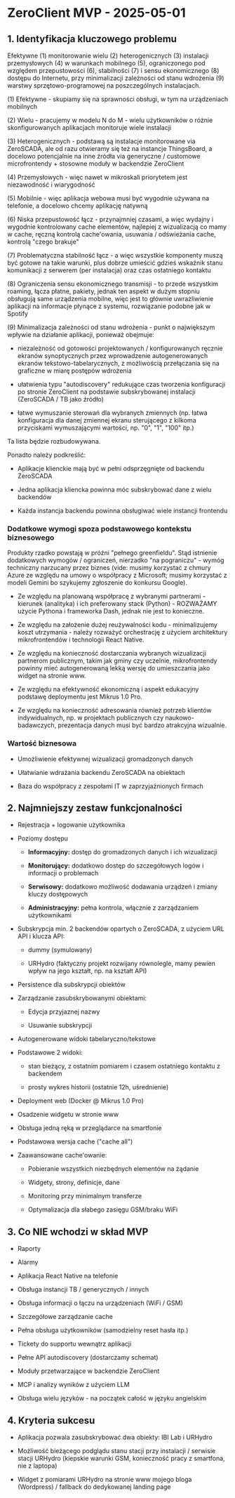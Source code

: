 # ZeroClient MVP - 2025-05-01

## 1. Identyfikacja kluczowego problemu
Efektywne (1) monitorowanie wielu (2) heterogenicznych (3) instalacji przemysłowych (4) w warunkach mobilnego (5), ograniczonego pod względem przepustowości (6), stabilności (7) i sensu ekonomicznego (8) dostępu do Internetu, przy minimalizacji zależności od stanu wdrożenia (9) warstwy sprzętowo-programowej na poszczególnych instalacjach.

(1) Efektywne - skupiamy się na sprawności obsługi, w tym na urządzeniach mobilnych

(2) Wielu - pracujemy w modelu N do M - wielu użytkowników o różnie skonfigurowanych aplikacjach monitoruje wiele instalacji

(3) Heterogenicznych - podstawą są instalacje monitorowane via ZeroSCADA, ale od razu otwieramy się też na instancje ThingsBoard, a docelowo potencjalnie na inne źródła via generyczne / customowe microfrontendy + stosowne moduły w backendzie ZeroClient

(4) Przemysłowych - więc nawet w mikroskali priorytetem jest niezawodność i wiarygodność

(5) Mobilnie - więc aplikacja webowa musi być wygodnie używana na telefonie, a docelowo chcemy aplikację natywną

(6) Niska przepustowość łącz - przynajmniej czasami, a więc wydajny i wygodnie kontrolowany cache elementów, najlepiej z wizualizacją co mamy w cache, ręczną kontrolą cache'owania, usuwania / odświeżania cache, kontrolą "czego brakuje"

(7) Problematyczna stabilność łącz - a więc wszystkie komponenty muszą być gotowe na takie warunki, plus dobrze umieścić gdzieś wskaźnik stanu komunikacji z serwerem (per instalacja) oraz czas ostatniego kontaktu

(8) Ograniczenia sensu ekonomicznego transmisji - to przede wszystkim roaming, łącza płatne, pakiety, jednak ten aspekt w dużym stopniu obsługują same urządzenia mobilne, więc jest to głównie uwrażliwienie aplikacji na informacje płynące z systemu, rozwiązanie podobne jak w Spotify

(9) Minimalizacja zależności od stanu wdrożenia - punkt o największym wpływie na działanie aplikacji, ponieważ obejmuje:

- niezależność od gotowości projektowanych / konfigurowanych ręcznie ekranów synoptycznych przez wprowadzenie autogenerowanych ekranów tekstowo-tabelarycznych, z możliwością przełączania się na graficzne w miarę postępów wdrożenia

- ułatwienia typu "autodiscovery" redukujące czas tworzenia konfiguracji po stronie ZeroClient na podstawie subskrybowanej instalacji (ZeroSCADA / TB jako źródło)

- łatwe wymuszanie sterowań dla wybranych zmiennych (np. łatwa konfiguracja dla danej zmiennej ekranu sterującego z kilkoma przyciskami wymuszającymi wartości, np. "0", "1", "100" itp.)

Ta lista będzie rozbudowywana.

Ponadto należy podkreślić:

- Aplikacje klienckie mają być w pełni odsprzęgnięte od backendu ZeroSCADA

- Jedna aplikacja kliencka powinna móc subskrybować dane z wielu backendów

- Każda instancja backendu powinna obsługiwać wiele instancji frontendu

### Dodatkowe wymogi spoza podstawowego kontekstu biznesowego

Produkty rzadko powstają w próźni "pełnego greenfieldu". Stąd istnienie dodatkowych wymogów / ograniczeń, nierzadko "na pograniczu" - wymóg techniczny narzucany przez biznes (vide: musimy korzystać z chmury Azure ze względu na umowy o współpracy z Microsoft; musimy korzystać z modeli Gemini bo szykujemy zgłoszenie do konkursu Google).

- Ze względu na planowaną współpracę z wybranymi partnerami - kierunek (analityka) i ich preferowany stack (Python) - ROZWAŻAMY użycie Pythona i frameworka Dash, jednak nie jest to konieczne.

- Ze względu na założenie dużej reużywalności kodu - minimalizujemy koszt utrzymania - należy rozważyć orchestrację z użyciem architektury mikrofrontendów i technologii React Native.

- Ze względu na konieczność dostarczania wybranych wizualizacji partnerom publicznym, takim jak gminy czy uczelnie, mikrofrontendy powinny mieć autogenerowaną lekką wersję do umieszczania jako widget na stronie www.

- Ze względu na efektywność ekonomiczną i aspekt edukacyjny podstawę deploymentu jest Mikrus 1.0 Pro.

- Ze względu na konieczność adresowania również potrzeb klientów indywidualnych, np. w projektach publicznych czy naukowo-badawczych, prezentacja danych musi być bardzo atrakcyjna wizualnie.

### Wartość biznesowa

- Umożliwienie efektywnej wizualizacji gromadzonych danych

- Ułatwianie wdrażania backendu ZeroSCADA na obiektach

- Baza do współpracy z zespołami IT w zaprzyjaźnionych firmach

## 2. Najmniejszy zestaw funkcjonalności

- Rejestracja + logowanie użytkownika

- Poziomy dostępu

    - **Informacyjny:** dostęp do gromadzonych danych i ich wizualizacji

    - **Monitorujący:** dodatkowo dostęp do szczegółowych logów i informacji o problemach

    - **Serwisowy:** dodatkowo możliwość dodawania urządzeń i zmiany kluczy dostępowych

    - **Administracyjny:** pełna kontrola, włącznie z zarządzaniem użytkownikami

- Subskrypcja min. 2 backendów opartych o ZeroSCADA, z użyciem URL API i klucza API:

    - dummy (symulowany)

    - URHydro (faktyczny projekt rozwijany równolegle, mamy pewien wpływ na jego kształt, np. na kształt API)

- Persistence dla subskrypcji obiektów

- Zarządzanie zasubskrybowanymi obiektami:

    - Edycja przyjaznej nazwy

    - Usuwanie subskrypcji

- Autogenerowane widoki tabelaryczno/tekstowe

- Podstawowe 2 widoki:

    - stan bieżący, z ostatnim pomiarem i czasem ostatniego kontaktu z backendem

    - prosty wykres historii (ostatnie 12h, uśrednienie)

- Deployment web (Docker @ Mikrus 1.0 Pro)

- Osadzenie widgetu w stronie www

- Obsługa jedną ręką w przeglądarce na smartfonie

- Podstawowa wersja cache ("cache all")

- Zaawansowane cache'owanie:

    - Pobieranie wszystkich niezbędnych elementów na żądanie
  
    - Widgety, strony, definicje, dane

    - Monitoring przy minimalnym transferze

    - Optymalizacja dla słabego zasięgu GSM/braku WiFi


## 3. Co NIE wchodzi w skład MVP

- Raporty

- Alarmy

- Aplikacja React Native na telefonie

- Obsługa instancji TB / generycznych / innych

- Obsługa informacji o łączu na urządzeniach (WiFi / GSM)

- Szczegółowe zarządzanie cache

- Pełna obsługa użytkowników (samodzielny reset hasła itp.)

- Tickety do supportu wewnątrz aplikacji

- Pełne API autodiscovery (dostarczamy schemat)

- Moduły przetwarzające w backendzie ZeroClient

- MCP i analizy wyników z użyciem LLM

- Obsługa wielu języków - na początek całość w języku angielskim

## 4. Kryteria sukcesu

- Aplikacja pozwala zasubskrybować dwa obiekty: IBI Lab i URHydro

- Możliwość bieżącego podglądu stanu stacji przy instalacji / serwisie stacji URHydro (kiepskie warunki GSM, konieczność pracy z smartfona, nie z laptopa)

- Widget z pomiarami URHydro na stronie www mojego bloga (Wordpress) / fallback do dedykowanej landing page

